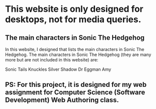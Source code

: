 # This website is only designed for desktops, not for media queries.

## The main characters in Sonic The Hedgehog
In this website, I designed that lists the main characters in Sonic The Hedgehog.
The main characters in Sonic The Hedgehog (they are many more but are not included in this website) are:

Sonic
Tails
Knuckles
Silver
Shadow
Dr Eggman
Amy

## PS: For this project, it is designed for my web assignment for Computer Science (Software Development) Web Authoring class.
